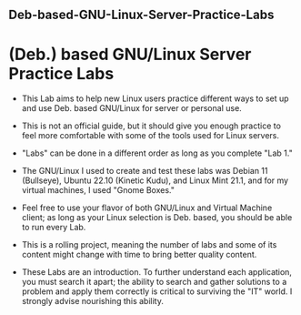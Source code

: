 ## Deb-based-GNU-Linux-Server-Practice-Labs
# (Deb.) based GNU/Linux Server Practice Labs

- This Lab aims to help new Linux users practice different ways to set up and use Deb. based GNU/Linux for server or personal use.

- This is not an official guide, but it should give you enough practice to feel more comfortable with some of the tools used for Linux servers.

- "Labs" can be done in a different order as long as you complete "Lab 1."

- The GNU/Linux I used to create and test these labs was Debian 11 (Bullseye), Ubuntu 22.10 (Kinetic Kudu), and Linux Mint 21.1, and for my virtual machines, I used "Gnome Boxes."

- Feel free to use your flavor of both GNU/Linux and Virtual Machine client; as long as your Linux selection is Deb. based, you should be able to run every Lab.

- This is a rolling project, meaning the number of labs and some of its content might change with time to bring better quality content.

- These Labs are an introduction. To further understand each application, you must search it apart; the ability to search and gather solutions to a problem and apply them correctly is critical to surviving the "IT" world. I strongly advise nourishing this ability.
